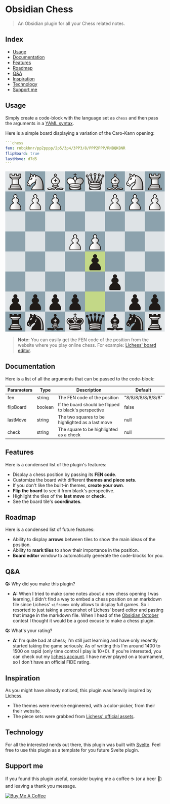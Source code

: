 # Obsidian Chess

> An Obsidian plugin for all your Chess related notes.

## Index

- [Usage](#usage)
- [Documentation](#documentation)
- [Features](#features)
- [Roadmap](#roadmap)
- [Q&A](#qa)
- [Inspiration](#inspiration)
- [Technology](#technology)
- [Support me](#support-me)

## Usage

Simply create a code-block with the language set as `chess` and then pass the arguments in a [YAML syntax](https://docs.ansible.com/ansible/latest/reference_appendices/YAMLSyntax.html).

Here is a simple board displaying a variation of the Caro-Kann opening:

````yaml
```chess
fen: rnbqkbnr/pp2pppp/2p5/3p4/3PP3/8/PPP2PPP/RNBQKBNR
flipBoard: true
lastMove: d7d5
```
````

![Caro-Kann position](./assets/screenshots/Caro-Kann.png)

> **Note:** You can easily get the FEN code of the position from the website where you play online chess. For example: [Lichess' board editor](https://lichess.org/editor?fen=rnbqkbnr%2Fpp2pppp%2F2p5%2F3p4%2F3PP3%2F8%2FPPP2PPP%2FRNBQKBNR+w+KQkq+-+0+2).

## Documentation

Here is a list of all the arguments that can be passed to the code-block:

| Parameters | Type    | Description                                           | Default           |
| ---------- | ------- | ----------------------------------------------------- | ----------------- |
| fen        | string  | The FEN code of the position                          | "8/8/8/8/8/8/8/8" |
| flipBoard  | boolean | If the board should be flipped to black's perspective | false             |
| lastMove   | string  | The two squares to be highlighted as a last move      | null              |
| check      | string  | The square to be highlighted as a check               | null              |

## Features

Here is a condensed list of the plugin's features:

- Display a chess position by passing its **FEN code**.
- Customize the board with different **themes and piece sets**.
- If you don't like the built-in themes, **create your own**.
- **Flip the board** to see it from black's perspective.
- Highlight the tiles of the **last move** or **check**.
- See the board tile's **coordinates**.

## Roadmap

Here is a condensed list of future features:

- Ability to display **arrows** between tiles to show the main ideas of the position.
- Ability to **mark tiles** to show their importance in the position.
- **Board editor** window to automatically generate the code-blocks for you.

## Q&A

**Q:** Why did you make this plugin?

- **A:** When I tried to make some notes about a new chess opening I was learning, I didn't find a way to embed a chess position on an markdown file since Lichess' `<iframe>` only allows to display full games. So i resorted to just taking a screenshot of Lichess' board editor and pasting that image in the markdown file. When I head of the [Obsidian October](https://publish.obsidian.md/hub/11+-+Events/Obsidian+October+2021) contest I thought it would be a good excuse to make a chess plugin.

**Q:** What's your rating?

- **A:** I'm quite bad at chess; I'm still just learning and have only recently started taking the game seriously. As of writing this I'm around 1400 to 1500 on rapid (only time control I play is 10+0). If you're interested, you can check out my [lichess account](https://lichess.org/@/frizd). I have never played on a tournament, so I don't have an official FIDE rating.

## Inspiration

As you might have already noticed, this plugin was heavily inspired by [Lichess](https://lichess.org/).

- The themes were reverse engineered, with a color-picker, from their their website.
- The piece sets were grabbed from [Lichess' official assets](https://github.com/ornicar/lila/tree/master/public/piece).

## Technology

For all the interested nerds out there, this plugin was built with [Svelte](https://svelte.dev/). Feel free to use this plugin as a template for you future Svelte plugin.

## Support me

If you found this plugin useful, consider buying me a coffee ☕ (or a beer 🍺) and leaving a thank you message.

<a href="https://www.buymeacoffee.com/pmorim" target="_blank"><img src="https://cdn.buymeacoffee.com/buttons/v2/default-yellow.png" alt="Buy Me A Coffee" style="height: 42px !important;width: 150px !important;" ></a>
